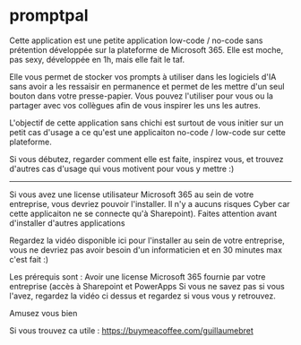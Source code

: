 # promptpal

Cette application est une petite application low-code / no-code sans prétention développée sur la plateforme de Microsoft 365. Elle est moche, pas sexy, développée en 1h, mais elle fait le taf.  

Elle vous permet de stocker vos prompts à utiliser dans les logiciels d'IA sans avoir a les ressaisir en permanence et permet de les mettre d'un seul bouton dans votre presse-papier.
Vous pouvez l'utiliser pour vous ou la partager avec vos collègues afin de vous inspirer les uns les autres.

L'objectif de cette application sans chichi est surtout de vous initier sur un petit cas d'usage a ce qu'est une applicaiton no-code  / low-code sur cette plateforme.

Si vous débutez, regarder comment elle est faite, inspirez vous, et trouvez d'autres cas d'usage qui vous motivent pour vous y mettre :)

------------------------

Si vous avez une license utilisateur Microsoft 365 au sein de votre entreprise, vous devriez pouvoir l'installer.
Il n'y a aucuns risques Cyber car cette applicaiton ne se connecte qu'à Sharepoint). Faites attention avant d'installer d'autres applications 

Regardez la vidéo disponible ici pour l'installer au sein de votre entreprise, vous ne devriez pas avoir besoin d'un informaticien et en 30 minutes max c'est fait :)

Les prérequis sont :
Avoir une license Microsoft 365 fournie par votre entreprise (accès à Sharepoint et PowerApps
Si vous ne savez pas si vous l'avez, regardez la vidéo ci dessus et regardez si vous vous y retrouvez.

Amusez vous bien

Si vous trouvez ca utile : https://buymeacoffee.com/guillaumebret
